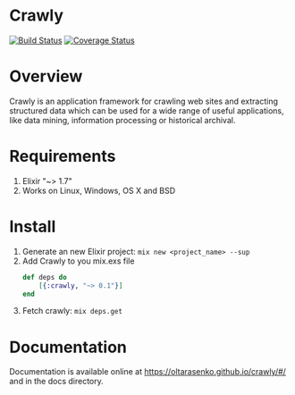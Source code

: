 # Crawly
[![Build Status](https://travis-ci.com/oltarasenko/crawly.svg?branch=master)](https://travis-ci.com/oltarasenko/crawly)
[![Coverage Status](https://coveralls.io/repos/github/oltarasenko/crawly/badge.svg?branch=coveralls)](https://coveralls.io/github/oltarasenko/crawly?branch=coveralls)
# Overview

Crawly is an application framework for crawling web sites and
extracting structured data which can be used for a wide range of
useful applications, like data mining, information processing or
historical archival.

# Requirements

1. Elixir  "~> 1.7"
2. Works on Linux, Windows, OS X and BSD

# Install

1. Generate an new Elixir project: `mix new <project_name> --sup`
2. Add Crawly to you mix.exs file
    ```elixir
    def deps do
        [{:crawly, "~> 0.1"}]
    end
    ```
3. Fetch crawly: `mix deps.get`


# Documentation

Documentation is available online at
https://oltarasenko.github.io/crawly/#/  and in the docs directory.
